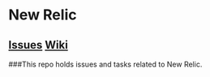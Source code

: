 New Relic
=========

## [Issues](https://github.com/space48/newrelic/issues) [Wiki](https://github.com/space48/newrelic/wiki)
  

###This repo holds issues and tasks related to New Relic.

